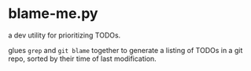 # blame-me.py

a dev utility for prioritizing TODOs.

glues `grep` and `git blame` together to generate a listing of TODOs in a git
repo, sorted by their time of last modification.